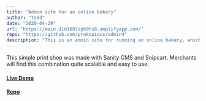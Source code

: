 ```yaml
---
title: "Admin site for an online bakery"
author: "Todd"
date: "2020-04-29"
url: "https://main.d1m1687zph9ts8.amplifyapp.com/"
repo: "https://github.com/prokopious/admin4"
description: "This is an admin site for running an online bakery, which is also listed here. It uses AWS Cognito for authentication and an Apollo GraphQL API to update inventory, display customer orders, and read incoming contact messages. The frontend is deployed on AWS via AppSync."
---
```


This simple print shop was made with Sanity CMS and Snipcart. Merchants will find this combination quite scalable and easy to use.

#### [Live Demo](https://sanityecommerce.netlify.app/)

#### [Repo](https://github.com/tmhuyett/sanityEcommerce)
